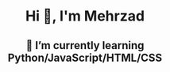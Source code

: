 <h1 align="center">Hi 👋, I'm Mehrzad</h1>
<h2 align="center">🌱 I’m currently learning Python/JavaScript/HTML/CSS</h2>
